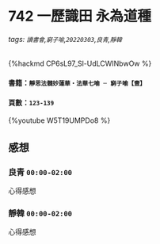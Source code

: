 # 742 一歷識田 永為道種
###### tags: `讀書會`,`窮子喻`,`20220303`,`良青`,`靜韓`
{%hackmd CP6sL97_Sl-UdLCWINbwOw %}

#### 書籍：`靜思法髓妙蓮華‧法華七喻 ─ 窮子喻【壹】`
#### 頁數：`123-139`
{%youtube W5T19UMPDo8 %}

## 感想
### 良青 `00:00-02:00`
心得感想

### 靜韓 `00:00-02:00`
心得感想
